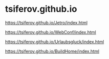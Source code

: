 # tsiferov.github.io


https://tsiferov.github.io/Jetro/index.html

https://tsiferov.github.io/WebConf/index.html

https://tsiferov.github.io/Urlaubsgluck/index.html

https://tsiferov.github.io/BuildHome/index.html
